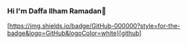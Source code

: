 ### Hi I'm Daffa Ilham Ramadan👋

[https://img.shields.io/badge/GitHub-000000?style=for-the-badge&logo=GitHub&logoColor=white}[github] 



